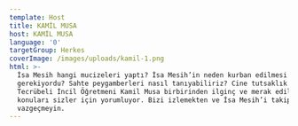 ```yaml
---
template: Host
title: KAMİL MUSA
host: KAMİL MUSA
language: '0'
targetGroup: Herkes
coverImage: /images/uploads/kamil-1.png
html: >-
  İsa Mesih hangi mucizeleri yaptı? İsa Mesih’in neden kurban edilmesi
  gerekiyordu? Sahte peygamberleri nasıl tanıyabiliriz? Cine tutsaklık nedir?
  Tecrübeli İncil Öğretmeni Kamil Musa birbirinden ilginç ve merak edilen
  konuları sizler için yorumluyor. Bizi izlemekten ve İsa Mesih’i takip etmekten
  vazgeçmeyin.
---
```


